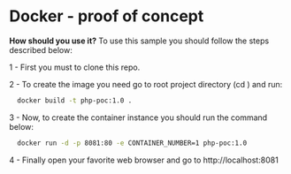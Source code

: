 # Docker - proof of concept
**How should you use it?**
To use this sample you should follow the steps described below:

1 - First you must to clone this repo.

2 - To create the image you need go to root project directory (cd <cloned docker-php-poc path>) and run: 
```sh 
  docker build -t php-poc:1.0 .
```

3 - Now, to create the container instance you should run the command below:
```sh 
  docker run -d -p 8081:80 -e CONTAINER_NUMBER=1 php-poc:1.0
```

4 - Finally open your favorite web browser and go to http://localhost:8081
